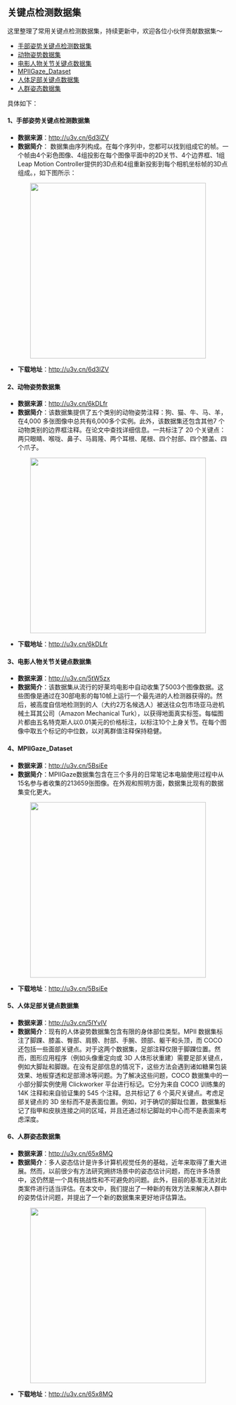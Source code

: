 ## 关键点检测数据集
这里整理了常用关键点检测数据集，持续更新中，欢迎各位小伙伴贡献数据集～
- [手部姿势关键点检测数据集](#手部姿势关键点检测数据集)
- [动物姿势数据集](#动物姿势数据集)
- [电影人物关节关键点数据集](#电影人物关节关键点数据集)
- [MPIIGaze_Dataset](#MPIIGaze_Dataset)
- [人体足部关键点数据集](#人体足部关键点数据集)
- [人群姿态数据集](#人群姿态数据集)

具体如下：

<a name="手部姿势关键点检测数据集"></a>
#### 1、手部姿势关键点检测数据集
- **数据来源**：http://u3v.cn/6d3lZV
- **数据简介**： 数据集由序列构成。在每个序列中，您都可以找到组成它的帧。一个帧由4个彩色图像、4组投影在每个图像平面中的2D关节、4个边界框、1组Leap Motion Controller提供的3D点和4组重新投影到每个相机坐标帧的3D点组成。，如下图所示：  
<div align="center">
     <img src="https://user-images.githubusercontent.com/59186797/202458599-f2d33cb4-a140-41ee-8494-ab198ea31480.jpg" width="400" ><br>
</div>
    
- **下载地址**：http://u3v.cn/6d3lZV


<a name="动物姿势数据集"></a>
#### 2、动物姿势数据集
- **数据来源**：http://u3v.cn/6kDLfr
- **数据简介**：该数据集提供了五个类别的动物姿势注释：狗、猫、牛、马、羊，在4,000 多张图像中总共有6,000多个实例。此外，该数据集还包含其他7 个动物类别的边界框注释。在论文中查找详细信息。一共标注了 20 个关键点：两只眼睛、喉咙、鼻子、马肩隆、两个耳根、尾根、四个肘部、四个膝盖、四个爪子。
<div align="center">
 <img src="https://user-images.githubusercontent.com/59186797/202460382-582665cd-0c31-4724-9fab-1a5bc99cd708.jpg" width="400"><br>
 </div>

- **下载地址**：http://u3v.cn/6kDLfr

<a name="电影人物关节关键点数据集"></a>
#### 3、电影人物关节关键点数据集
- **数据来源**：http://u3v.cn/5tW5zx
- **数据简介**：该数据集从流行的好莱坞电影中自动收集了5003个图像数据。这些图像是通过在30部电影的每10帧上运行一个最先进的人检测器获得的。然后，被高度自信地检测到的人（大约2万名候选人）被送往众包市场亚马逊机械土耳其公司（Amazon Mechanical Turk），以获得地面真实标签。每幅图片都由五名特克斯人以0.01美元的价格标注，以标注10个上身关节。在每个图像中取五个标记的中位数，以对离群值注释保持稳健。

<a name="MPIIGaze_Dataset"></a>
#### 4、MPIIGaze_Dataset
- **数据来源**：http://u3v.cn/5BsiEe
- **数据简介**：MPIIGaze数据集包含在三个多月的日常笔记本电脑使用过程中从15名参与者收集的213659张图像。在外观和照明方面，数据集比现有的数据集变化更大。
<div align="center">
 <img src="https://user-images.githubusercontent.com/59186797/202461761-b5487802-b0c7-4876-9beb-cdca99be11fa.jpg" width="400"><br>
 </div>

- **下载地址**：http://u3v.cn/5BsiEe

<a name="人体足部关键点数据集"></a>
#### 5、人体足部关键点数据集
- **数据来源**：http://u3v.cn/5IYvIV
- **数据简介**：现有的人体姿势数据集包含有限的身体部位类型。MPII 数据集标注了脚踝、膝盖、臀部、肩膀、肘部、手腕、颈部、躯干和头顶，而 COCO 还包括一些面部关键点。对于这两个数据集，足部注释仅限于脚踝位置。然而，图形应用程序（例如头像重定向或 3D 人体形状重建）需要足部关键点，例如大脚趾和脚跟。在没有足部信息的情况下，这些方法会遇到诸如糖果包装效果、地板穿透和足部滑冰等问题。为了解决这些问题，COCO 数据集中的一小部分脚实例使用 Clickworker 平台进行标记。它分为来自 COCO 训练集的 14K 注释和来自验证集的 545 个注释。总共标记了 6 个英尺关键点。考虑足部关键点的 3D 坐标而不是表面位置。例如，对于确切的脚趾位置，数据集标记了指甲和皮肤连接之间的区域，并且还通过标记脚趾的中心而不是表面来考虑深度。

<a name="人群姿态数据集"></a>
#### 6、人群姿态数据集
- **数据来源**：http://u3v.cn/65x8MQ
- **数据简介**：多人姿态估计是许多计算机视觉任务的基础，近年来取得了重大进展。然而，以前很少有方法研究拥挤场景中的姿态估计问题，而在许多场景中，这仍然是一个具有挑战性和不可避免的问题。此外，目前的基准无法对此类案件进行适当评估。在本文中，我们提出了一种新的有效方法来解决人群中的姿势估计问题，并提出了一个新的数据集来更好地评估算法。
<div align="center">
 <img src="https://user-images.githubusercontent.com/59186797/202463467-47ebad1b-ec93-4ee7-9cc6-cdd1013a7af6.jpg" width="400"><br>
 </div>

- **下载地址**：http://u3v.cn/65x8MQ